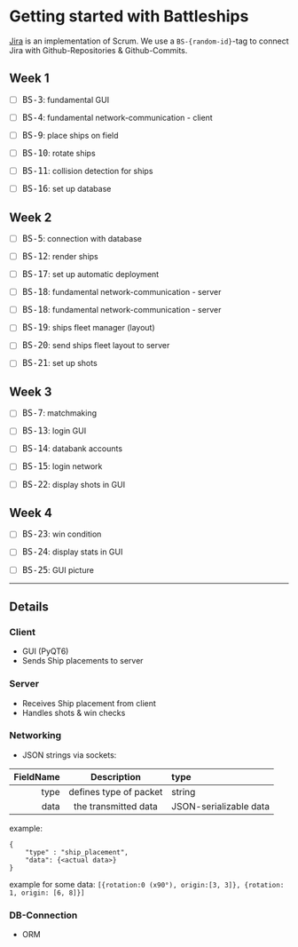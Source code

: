 # Getting started with Battleships

[Jira](https://aetherialkilix.atlassian.net/) is an implementation of Scrum.
We use a `BS-{random-id}`-tag to connect Jira with Github-Repositories & Github-Commits.

## Week 1

- [ ] <font size="4">`BS-3`</font>: fundamental GUI

- [ ] <font size="4">`BS-4`</font>: fundamental network-communication - client

- [ ] <font size="4">`BS-9`</font>: place ships on field

- [ ] <font size="4">`BS-10`</font>: rotate ships

- [ ] <font size="4">`BS-11`</font>: collision detection for ships

- [ ] <font size="4">`BS-16`</font>: set up database

## Week 2

- [ ] <font size="4">`BS-5`</font>: connection with database

- [ ] <font size="4">`BS-12`</font>: render ships

- [ ] <font size="4">`BS-17`</font>: set up automatic deployment

- [ ] <font size="4">`BS-18`</font>: fundamental network-communication - server

- [ ] <font size="4">`BS-18`</font>: fundamental network-communication - server

- [ ] <font size="4">`BS-19`</font>: ships fleet manager (layout)

- [ ] <font size="4">`BS-20`</font>: send ships fleet layout to server

- [ ] <font size="4">`BS-21`</font>: set up shots

## Week 3

- [ ] <font size="4">`BS-7`</font>: matchmaking

- [ ] <font size="4">`BS-13`</font>: login GUI

- [ ] <font size="4">`BS-14`</font>: databank accounts

- [ ] <font size="4">`BS-15`</font>: login network

- [ ] <font size="4">`BS-22`</font>: display shots in GUI

## Week 4

- [ ] <font size="4">`BS-23`</font>: win condition

- [ ] <font size="4">`BS-24`</font>: display stats in GUI

- [ ] <font size="4">`BS-25`</font>: GUI picture

---

## Details

### Client

- GUI (PyQT6)
- Sends Ship placements to server

### Server

- Receives Ship placement from client
- Handles shots & win checks

### Networking

- JSON strings via sockets:

| FieldName |      Description       | type                   |
| --------: | :--------------------: | :--------------------- |
|      type | defines type of packet | string                 |
|      data |  the transmitted data  | JSON-serializable data |

example:

```
{
	"type" : "ship_placement",
	"data": {<actual data>}
}
```

example for some data:
`[{rotation:0 (x90°), origin:[3, 3]}, {rotation: 1, origin: [6, 8]}]`

### DB-Connection

- ORM